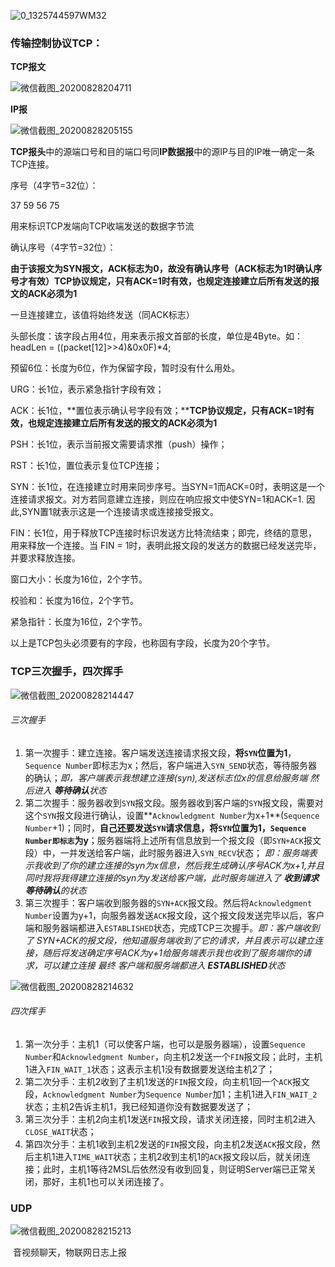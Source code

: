 ![0_1325744597WM32](C:\Users\Administrator\Desktop\note\后端\TCPUDP协议.assets\0_1325744597WM32.gif)





### 传输控制协议TCP：

**TCP报文**

![微信截图_20200828204711](C:\Users\Administrator\Desktop\note\后端\TCPUDP协议.assets\微信截图_20200828204711.png)

**IP报**

![微信截图_20200828205155](C:\Users\Administrator\Desktop\note\后端\TCPUDP协议.assets\微信截图_20200828205155.png)

**TCP报头**中的源端口号和目的端口号同**IP数据报**中的源IP与目的IP唯一确定一条TCP连接。

序号（4字节=32位）：

  37 59 56 75

  用来标识TCP发端向TCP收端发送的数据字节流

确认序号（4字节=32位）：

  **由于该报文为SYN报文，ACK标志为0，故没有确认序号（ACK标志为1时确认序号才有效）TCP协议规定，只有ACK=1时有效，也规定连接建立后所有发送的报文的ACK必须为1**

  一旦连接建立，该值将始终发送（同ACK标志）

头部长度：该字段占用4位，用来表示报文首部的长度，单位是4Byte。如：headLen = ((packet[12]>>4)&0x0F)*4;

预留6位：长度为6位，作为保留字段，暂时没有什么用处。

 

URG：长1位，表示紧急指针字段有效；

ACK：长1位，**置位表示确认号字段有效；****TCP协议规定，只有ACK=1时有效，也规定连接建立后所有发送的报文的ACK必须为1**

PSH：长1位，表示当前报文需要请求推（push）操作；

RST：长1位，置位表示复位TCP连接；

SYN：长1位，在连接建立时用来同步序号。当SYN=1而ACK=0时，表明这是一个连接请求报文。对方若同意建立连接，则应在响应报文中使SYN=1和ACK=1. 因此,SYN置1就表示这是一个连接请求或连接接受报文。

FIN：长1位，用于释放TCP连接时标识发送方比特流结束；即完，终结的意思， 用来释放一个连接。当 FIN = 1时，表明此报文段的发送方的数据已经发送完毕，并要求释放连接。

窗口大小：长度为16位，2个字节。

校验和：长度为16位，2个字节。

紧急指针：长度为16位，2个字节。

以上是TCP包头必须要有的字段，也称固有字段，长度为20个字节。



### TCP三次握手，四次挥手

![微信截图_20200828214447](C:\Users\Administrator\Desktop\note\后端\TCPUDP协议.assets\微信截图_20200828214447.png)

###### 三次握手

1. 第一次握手：建立连接。客户端发送连接请求报文段，**将`SYN`位置为1**，`Sequence Number`即标志为x；然后，客户端进入`SYN_SEND`状态，等待服务器的确认；*即，客户端表示我想建立连接(syn),发送标志位x的信息给服务端 然后进入 **等待确认**状态*
2. 第二次握手：服务器收到`SYN`报文段。服务器收到客户端的`SYN`报文段，需要对这个`SYN`报文段进行确认，设置**`Acknowledgment Number`为x+1**(`Sequence Number`+1)；同时，**自己还要发送`SYN`请求信息，将`SYN`位置为1，`Sequence Number即标志`为y**；服务器端将上述所有信息放到一个报文段（即`SYN+ACK`报文段）中，一并发送给客户端，此时服务器进入`SYN_RECV`状态；   *即：服务端表示我收到了你的建立连接的syn为x信息，然后我生成确认序号ACK为x+1,并且同时我将我得建立连接的syn为y发送给客户端，此时服务端进入了 **收到请求等待确认**的状态*
3. 第三次握手：客户端收到服务器的`SYN+ACK`报文段。然后将`Acknowledgment Number`设置为y+1，向服务器发送`ACK`报文段，这个报文段发送完毕以后，客户端和服务器端都进入`ESTABLISHED`状态，完成TCP三次握手。*即：客户端收到了 SYN+ACK的报文段，他知道服务端收到了它的请求，并且表示可以建立连接，随后将发送确定序号ACK为y+1给服务端表示我也收到了服务端你的请求，可以建立连接 最终 客户端和服务端都进入 **ESTABLISHED**状态*

![微信截图_20200828214632](C:\Users\Administrator\Desktop\note\后端\TCPUDP协议.assets\微信截图_20200828214632.png)

###### 四次挥手

1. 第一次分手：主机1（可以使客户端，也可以是服务器端），设置`Sequence Number`和`Acknowledgment Number`，向主机2发送一个`FIN`报文段；此时，主机1进入`FIN_WAIT_1`状态；这表示主机1没有数据要发送给主机2了；
2. 第二次分手：主机2收到了主机1发送的`FIN`报文段，向主机1回一个`ACK`报文段，`Acknowledgment Number`为`Sequence Number`加1；主机1进入`FIN_WAIT_2`状态；主机2告诉主机1，我已经知道你没有数据要发送了；
3. 第三次分手：主机2向主机1发送`FIN`报文段，请求关闭连接，同时主机2进入`CLOSE_WAIT`状态；
4. 第四次分手：主机1收到主机2发送的`FIN`报文段，向主机2发送`ACK`报文段，然后主机1进入`TIME_WAIT`状态；主机2收到主机1的`ACK`报文段以后，就关闭连接；此时，主机1等待2MSL后依然没有收到回复，则证明Server端已正常关闭，那好，主机1也可以关闭连接了。



### UDP

![微信截图_20200828215213](C:\Users\Administrator\Desktop\note\后端\TCPUDP协议.assets\微信截图_20200828215213.png)

​	音视频聊天，物联网日志上报